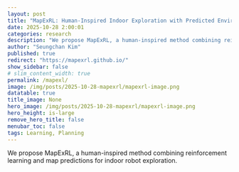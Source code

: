 ```yaml
---
layout: post
title: "MapExRL: Human-Inspired Indoor Exploration with Predicted Environment Context and Reinforcement Learning"
date: 2025-10-28 2:00:01
categories: research
description: "We propose MapExRL, a human-inspired method combining reinforcement learning and map predictions for indoor robot exploration."
author: "Seungchan Kim"
published: true
redirect: "https://mapexrl.github.io/"
show_sidebar: false
# slim_content_width: true
permalink: /mapexl/
image: /img/posts/2025-10-28-mapexrl/mapexrl-image.png
datatable: true
title_image: None
hero_image: /img/posts/2025-10-28-mapexrl/mapexrl-image.png
hero_height: is-large
remove_hero_title: false
menubar_toc: false
tags: Learning, Planning
---
```


We propose MapExRL, a human-inspired method combining reinforcement learning and map predictions for indoor robot exploration.